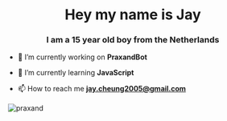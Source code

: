 <h1 align="center">Hey my name is Jay</h1>
<h3 align="center">I am a 15 year old boy from the Netherlands</h3>

- 🔭 I’m currently working on **PraxandBot**

- 🌱 I’m currently learning **JavaScript**

- 📫 How to reach me **jay.cheung2005@gmail.com**

<p>&nbsp;<img align="center" src="https://github-readme-stats.vercel.app/api?username=praxand&show_icons=true&theme=dark" alt="praxand" /></p>

